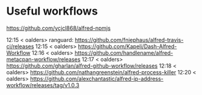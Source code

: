 # Useful workflows

https://github.com/ycjcl868/alfred-npmjs

12:15 < oalders> ranguard: https://github.com/fniephaus/alfred-travis-ci/releases
12:15 < oalders> https://github.com/Kapeli/Dash-Alfred-Workflow
12:16 < oalders> https://github.com/handlename/alfred-metacpan-workflow/releases
12:17 < oalders> https://github.com/gharlan/alfred-github-workflow/releases
12:18 < oalders> https://github.com/nathangreenstein/alfred-process-killer
12:20 < oalders> https://github.com/alexchantastic/alfred-ip-address-workflow/releases/tag/v1.0.3
